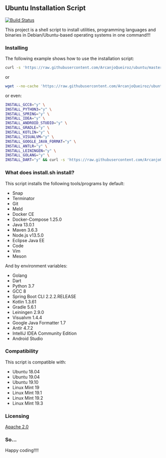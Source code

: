 ## Ubuntu Installation Script

[![Build Status](https://travis-ci.org/ArcanjoQueiroz/ubuntu.svg?branch=master)](https://travis-ci.org/ArcanjoQueiroz/ubuntu)

This project is a shell script to install utilities, programming languages and binaries in Debian/Ubuntu-based operating systems in one command!!!

### Installing

The following example shows how to use the installation script:

```sh
curl -s 'https://raw.githubusercontent.com/ArcanjoQueiroz/ubuntu/master/install.sh' | bash
```

or

```sh
wget --no-cache 'https://raw.githubusercontent.com/ArcanjoQueiroz/ubuntu/master/install.sh' && chmod u+x install.sh && ./install.sh
```

or even:

```sh
INSTALL_GCC8="y" \
INSTALL_PYTHON3="y" \
INSTALL_SPRING="y" \
INSTALL_IDEA="y" \
INSTALL_ANDROID_STUDIO="y" \
INSTALL_GRADLE="y" \
INSTALL_KOTLIN="y" \
INSTALL_VISUALVM="y" \
INSTALL_GOOGLE_JAVA_FORMAT="y" \
INSTALL_ANTLR="y" \
INSTALL_LEININGEN="y" \
INSTALL_GOLANG="y" \
INSTALL_DART="y" && curl -s 'https://raw.githubusercontent.com/ArcanjoQueiroz/ubuntu/master/install.sh' | bash
```

### What does install.sh install?

This script installs the following tools/programs by default:

* Snap
* Terminator
* Git
* Meld
* Docker CE
* Docker-Compose 1.25.0
* Java 13.0.1
* Maven 3.6.3
* Node.js v13.5.0
* Eclipse Java EE
* Code
* Vim
* Meson

And by environment variables:

* Golang
* Dart
* Python 3.7
* GCC 8
* Spring Boot CLI 2.2.2.RELEASE
* Kotlin 1.3.61
* Gradle 5.6.1
* Leiningen 2.9.0
* Visualvm 1.4.4
* Google Java Formatter 1.7
* Antlr 4.7.2
* IntelliJ IDEA Community Edition
* Android Studio

### Compatibility

This script is compatible with:

* Ubuntu 18.04
* Ubuntu 19.04
* Ubuntu 19.10
* Linux Mint 19
* Linux Mint 19.1
* Linux Mint 19.2
* Linux Mint 19.3

### Licensing

[Apache 2.0](https://www.apache.org/licenses/LICENSE-2.0.html)

### So...

Happy coding!!!!
